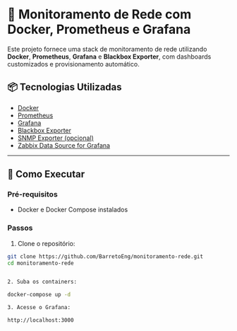# 📡 Monitoramento de Rede com Docker, Prometheus e Grafana

Este projeto fornece uma stack de monitoramento de rede utilizando **Docker**, **Prometheus**, **Grafana** e **Blackbox Exporter**, com dashboards customizados e provisionamento automático.

## 📦 Tecnologias Utilizadas

- [Docker](https://www.docker.com/)
- [Prometheus](https://prometheus.io/)
- [Grafana](https://grafana.com/)
- [Blackbox Exporter](https://github.com/prometheus/blackbox_exporter)
- [SNMP Exporter (opcional)](https://github.com/prometheus/snmp_exporter)
- [Zabbix Data Source for Grafana](https://grafana.com/grafana/plugins/alexanderzobnin-zabbix-app/)

---

## 🚀 Como Executar

### Pré-requisitos

- Docker e Docker Compose instalados

### Passos

1. Clone o repositório:

```bash
git clone https://github.com/BarretoEng/monitoramento-rede.git
cd monitoramento-rede


2. Suba os containers:

docker-compose up -d

3. Acesse o Grafana:

http://localhost:3000